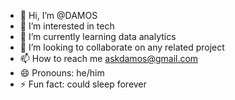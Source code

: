 - 👋 Hi, I’m @DAMOS
- 👀 I’m interested in tech
- 🌱 I’m currently learning data analytics 
- 💞️ I’m looking to collaborate on any related project
- 📫 How to reach me askdamos@gmail.com
- 😄 Pronouns: he/him
- ⚡ Fun fact: could sleep forever

<!---
DAMOS11/DAMOS11 is a ✨ special ✨ repository because its `README.md` (this file) appears on your GitHub profile.
You can click the Preview link to take a look at your changes.
--->
